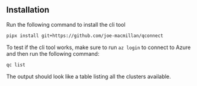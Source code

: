 ## Installation
Run the following command to install the cli tool
```bash
pipx install git+https://github.com/joe-macmillan/qconnect
```
To test if the cli tool works, make sure to run `az login` to connect to Azure and then run the following command:
```bash
qc list
```
The output should look like a table listing all the clusters available.